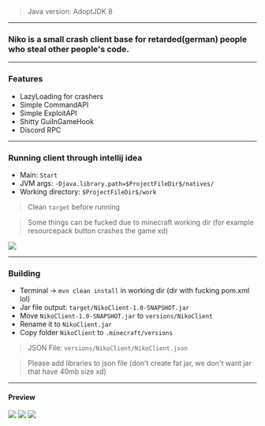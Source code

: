 > Java version: AdoptJDK 8
---

### Niko is a small crash client base for retarded(german) people who steal other people's code.

---

### Features
- LazyLoading for crashers
- Simple CommandAPI
- Simple ExploitAPI
- Shitty GuiInGameHook
- Discord RPC

---

### Running client through intellij idea
- Main: `Start`
- JVM args: `-Djava.library.path=$ProjectFileDir$/natives/`
- Working directory: `$ProjectFileDir$/work`

> Clean `target` before running

> Some things can be fucked due to minecraft working dir (for example resourcepack button crashes the game xd)


![](https://i.imgur.com/1ttvVCZ.png)

--- 

### Building
- Terminal -> `mvn clean install` in working dir (dir with fucking pom.xml lol)
- Jar file output:  `target/NikoClient-1.0-SNAPSHOT.jar`
- Move `NikoClient-1.0-SNAPSHOT.jar` to `versions/NikoClient`
- Rename it to `NikoClient.jar`
- Copy folder `NikoClient` to `.minecraft/versions`

> JSON File: `versions/NikoClient/NikoClient.json`

> Please add libraries to json file (don't create fat jar, we don't want jar that have 40mb size xd)

---

#### Preview

![](https://i.imgur.com/ZlXz3yL.png)
![](https://i.imgur.com/89hJYV7.png)
![](https://i.imgur.com/gPkWI1l.png)
